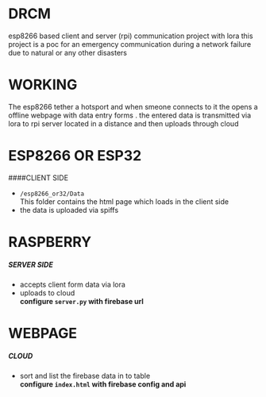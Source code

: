 # DRCM
esp8266 based client and server (rpi) communication project with lora
 this project is a poc for an emergency communication during a network failure due to natural or any other disasters 

 # WORKING
 The esp8266 tether a hotsport and when smeone connects to it the opens a offline webpage with data entry forms . the entered data is transmitted via lora to rpi server located in a distance and then uploads through cloud


# ESP8266 OR ESP32
  ####CLIENT SIDE
  * `/esp8266_or32/Data`  
  This folder contains the html page which loads in the client side   
  * the data is uploaded via spiffs  

# RASPBERRY
##### SERVER SIDE  
  * accepts client form data via lora   
  * uploads to cloud   
  **configure `server.py` with firebase url**

#  WEBPAGE
##### CLOUD 
   * sort and list the firebase data in to table  
   **configure `index.html` with firebase config and api**              
